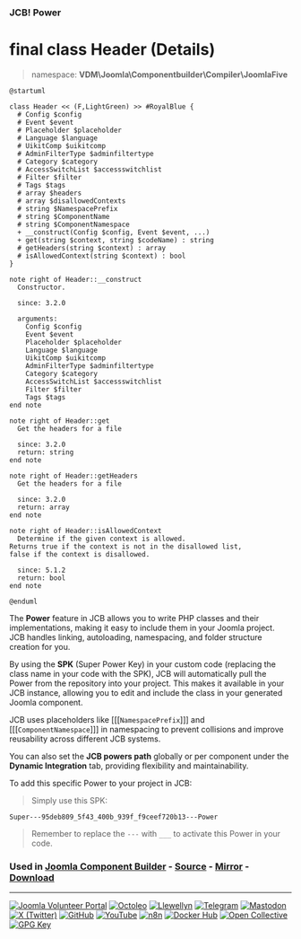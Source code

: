 ### JCB! Power
# final class Header (Details)
> namespace: **VDM\Joomla\Componentbuilder\Compiler\JoomlaFive**

```uml
@startuml

class Header << (F,LightGreen) >> #RoyalBlue {
  # Config $config
  # Event $event
  # Placeholder $placeholder
  # Language $language
  # UikitComp $uikitcomp
  # AdminFilterType $adminfiltertype
  # Category $category
  # AccessSwitchList $accessswitchlist
  # Filter $filter
  # Tags $tags
  # array $headers
  # array $disallowedContexts
  # string $NamespacePrefix
  # string $ComponentName
  # string $ComponentNamespace
  + __construct(Config $config, Event $event, ...)
  + get(string $context, string $codeName) : string
  # getHeaders(string $context) : array
  # isAllowedContext(string $context) : bool
}

note right of Header::__construct
  Constructor.

  since: 3.2.0
  
  arguments:
    Config $config
    Event $event
    Placeholder $placeholder
    Language $language
    UikitComp $uikitcomp
    AdminFilterType $adminfiltertype
    Category $category
    AccessSwitchList $accessswitchlist
    Filter $filter
    Tags $tags
end note

note right of Header::get
  Get the headers for a file

  since: 3.2.0
  return: string
end note

note right of Header::getHeaders
  Get the headers for a file

  since: 3.2.0
  return: array
end note

note right of Header::isAllowedContext
  Determine if the given context is allowed.
Returns true if the context is not in the disallowed list,
false if the context is disallowed.

  since: 5.1.2
  return: bool
end note

@enduml
```

The **Power** feature in JCB allows you to write PHP classes and their implementations,
making it easy to include them in your Joomla project. JCB handles linking, autoloading,
namespacing, and folder structure creation for you.

By using the **SPK** (Super Power Key) in your custom code (replacing the class name
in your code with the SPK), JCB will automatically pull the Power from the repository
into your project. This makes it available in your JCB instance, allowing you to edit
and include the class in your generated Joomla component.

JCB uses placeholders like [[[`NamespacePrefix`]]] and [[[`ComponentNamespace`]]] in
namespacing to prevent collisions and improve reusability across different JCB systems.

You can also set the **JCB powers path** globally or per component under the
**Dynamic Integration** tab, providing flexibility and maintainability.

To add this specific Power to your project in JCB:

> Simply use this SPK:
```
Super---95deb809_5f43_400b_939f_f9ceef720b13---Power
```
> Remember to replace the `---` with `___` to activate this Power in your code.

### Used in [Joomla Component Builder](https://www.joomlacomponentbuilder.com) - [Source](https://git.vdm.dev/joomla/Component-Builder) - [Mirror](https://github.com/vdm-io/Joomla-Component-Builder) - [Download](https://git.vdm.dev/joomla/pkg-component-builder/releases)

---
[![Joomla Volunteer Portal](https://img.shields.io/badge/-Joomla-gold?logo=joomla)](https://volunteers.joomla.org/joomlers/1396-llewellyn-van-der-merwe "Join Llewellyn on the Joomla Volunteer Portal: Shaping the Future Together!") [![Octoleo](https://img.shields.io/badge/-Octoleo-black?logo=linux)](https://git.vdm.dev/octoleo "--quiet") [![Llewellyn](https://img.shields.io/badge/-Llewellyn-ffffff?logo=gitea)](https://git.vdm.dev/Llewellyn "Collaborate and Innovate with Llewellyn on Git: Building a Better Code Future!") [![Telegram](https://img.shields.io/badge/-Telegram-blue?logo=telegram)](https://t.me/Joomla_component_builder "Join Llewellyn and the Community on Telegram: Building Joomla Components Together!") [![Mastodon](https://img.shields.io/badge/-Mastodon-9e9eec?logo=mastodon)](https://joomla.social/@llewellyn "Connect and Engage with Llewellyn on Joomla Social: Empowering Communities, One Post at a Time!") [![X (Twitter)](https://img.shields.io/badge/-X-black?logo=x)](https://x.com/llewellynvdm "Join the Conversation with Llewellyn on X: Where Ideas Take Flight!") [![GitHub](https://img.shields.io/badge/-GitHub-181717?logo=github)](https://github.com/Llewellynvdm "Build, Innovate, and Thrive with Llewellyn on GitHub: Turning Ideas into Impact!") [![YouTube](https://img.shields.io/badge/-YouTube-ff0000?logo=youtube)](https://www.youtube.com/@OctoYou "Explore, Learn, and Create with Llewellyn on YouTube: Your Gateway to Inspiration!") [![n8n](https://img.shields.io/badge/-n8n-black?logo=n8n)](https://n8n.io/creators/octoleo "Effortless Automation and Impactful Workflows with Llewellyn on n8n!") [![Docker Hub](https://img.shields.io/badge/-Docker-grey?logo=docker)](https://hub.docker.com/u/llewellyn "Llewellyn on Docker: Containerize Your Creativity!") [![Open Collective](https://img.shields.io/badge/-Donate-green?logo=opencollective)](https://opencollective.com/joomla-component-builder "Donate towards JCB: Help Llewellyn financially so he can continue developing this great tool!") [![GPG Key](https://img.shields.io/badge/-GPG-blue?logo=gnupg)](https://git.vdm.dev/Llewellyn/gpg "Unlock Trust and Security with Llewellyn's GPG Key: Your Gateway to Verified Connections!")